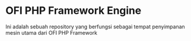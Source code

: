 # OFI PHP Framework Engine

Ini adalah sebuah repository yang berfungsi sebagai tempat penyimpanan mesin utama dari OFI PHP Framework
